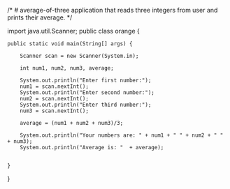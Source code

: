 /* # average-of-three
application that reads three integers from user and prints their average.
*/

import java.util.Scanner;
public class orange {

	public static void main(String[] args) {
		
		Scanner scan = new Scanner(System.in);
		
		int num1, num2, num3, average;
		
		System.out.println("Enter first number:");
		num1 = scan.nextInt();
		System.out.println("Enter second number:");
		num2 = scan.nextInt();
		System.out.println("Enter third number:");
		num3 = scan.nextInt();
		
		average = (num1 + num2 + num3)/3;
		
		System.out.println("Your numbers are: " + num1 + " " + num2 + " " + num3);
		System.out.println("Average is: "  + average);
		

	}

}
